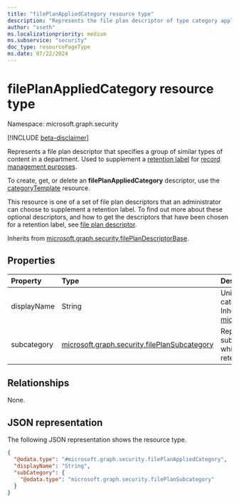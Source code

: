 ```yaml
---
title: "filePlanAppliedCategory resource type"
description: "Represents the file plan descriptor of type category applied to a particular retention label."
author: "sseth"
ms.localizationpriority: medium
ms.subservice: "security"
doc_type: resourcePageType
ms.date: 07/22/2024
---
```


# filePlanAppliedCategory resource type

Namespace: microsoft.graph.security

[!INCLUDE [beta-disclaimer](../../includes/beta-disclaimer.md)]

Represents a file plan descriptor that specifies a group of similar types of content in a department. Used to supplement a [retention label](security-retentionlabel.md) for [record management purposes](security-recordsmanagement-overview.md).

To create, get, or delete an **filePlanAppliedCategory** descriptor, use the [categoryTemplate](security-categorytemplate.md) resource.

This resource is one of a set of file plan descriptors that an administrator can choose to supplement a retention label. To find out more about these optional descriptors, and how to get the descriptors that have been chosen for a retention label, see [file plan descriptor](security-fileplandescriptor.md).

Inherits from [microsoft.graph.security.filePlanDescriptorBase](../resources/security-fileplandescriptorBase.md).

## Properties
|Property|Type|Description|
|:---|:---|:---|
|displayName|String|Unique string that defines a file plan category name applied to the label. Inherited from [microsoft.graph.security.filePlanDescriptor](../resources/security-fileplandescriptor.md).|
|subcategory|[microsoft.graph.security.filePlanSubcategory](../resources/security-fileplansubcategory.md)|Represents the file plan descriptor for a subcategory under a specific category, which has been assigned to a particular retention label.|

## Relationships
None.

## JSON representation
The following JSON representation shows the resource type.
<!-- {
  "blockType": "resource",
  "@odata.type": "microsoft.graph.security.filePlanAppliedCategory"
}
-->
``` json
{
  "@odata.type": "#microsoft.graph.security.filePlanAppliedCategory",
  "displayName": "String",
  "subCategory": {
    "@odata.type": "microsoft.graph.security.filePlanSubcategory"
  }
}
```

